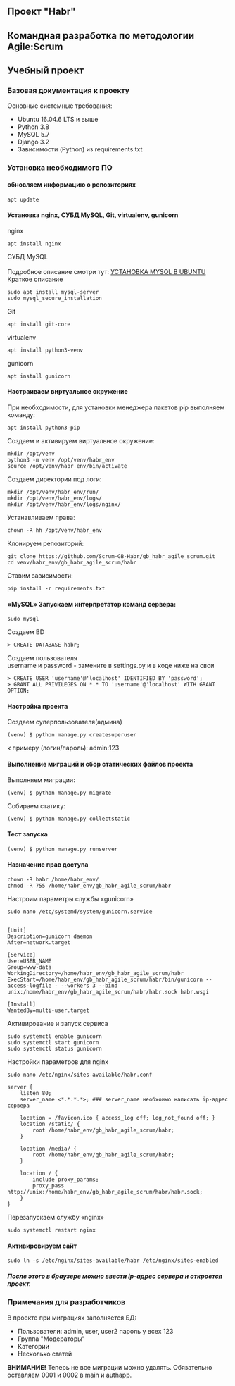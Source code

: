 ## Проект "Habr"
## Командная разработка по методологии Agile:Scrum
## Учебный проект

### Базовая документация к проекту

Основные системные требования:

* Ubuntu 16.04.6 LTS и выше 
* Python 3.8
* MySQL 5.7
* Django 3.2
* Зависимости (Python) из requirements.txt

### Установка необходимого ПО
#### обновляем информацию о репозиториях
```
apt update
```
#### Установка nginx, СУБД MySQL, Git, virtualenv, gunicorn
nginx
```
apt install nginx
```
СУБД MySQL
<br><br>
Подробное описание смотри тут: <a href="https://losst.ru/ustanovka-mysql-ubuntu-16-04">УСТАНОВКА MYSQL В UBUNTU</a>
<br> Краткое описание
```
sudo apt install mysql-server
sudo mysql_secure_installation
```
Git
```
apt install git-core
```
virtualenv
```
apt install python3-venv
```
gunicorn
```
apt install gunicorn
```
#### Настраиваем виртуальное окружение
При необходимости, для установки менеджера пакетов pip выполняем команду:
```
apt install python3-pip
```
Создаем и активируем виртуальное окружение:
```
mkdir /opt/venv
python3 -m venv /opt/venv/habr_env
source /opt/venv/habr_env/bin/activate
```
Создаем директории под логи:
```
mkdir /opt/venv/habr_env/run/
mkdir /opt/venv/habr_env/logs/
mkdir /opt/venv/habr_env/logs/nginx/
```
Устанавливаем права:
```
chown -R hh /opt/venv/habr_env
```
Клонируем репозиторий:
```
git clone https://github.com/Scrum-GB-Habr/gb_habr_agile_scrum.git
cd venv/habr_env/gb_habr_agile_scrum/habr
```
Ставим зависимости:
```
pip install -r requirements.txt
```
#### «MySQL» Запускаем интерпретатор команд сервера:
```
sudo mysql
```
Создаем BD
```
> CREATE DATABASE habr;
```
Создаем пользователя 
<br>
username и password - замените в settings.py и в коде ниже на свои

```
> CREATE USER 'username'@'localhost' IDENTIFIED BY 'password';
> GRANT ALL PRIVILEGES ON *.* TO 'username'@'localhost' WITH GRANT OPTION;
```
#### Настройка проекта

Создаем суперпользователя(админа)

```
(venv) $ python manage.py createsuperuser
```
к примеру (логин/пароль): admin:123
#### Выполнение миграций и сбор статических файлов проекта
Выполняем миграции:
```
(venv) $ python manage.py migrate
```
Собираем статику:
```
(venv) $ python manage.py collectstatic
```

#### Тест запуска
```
(venv) $ python manage.py runserver
```
#### Назначение прав доступа
```
chown -R habr /home/habr_env/
chmod -R 755 /home/habr_env/gb_habr_agile_scrum/habr
```
Настроим параметры службы «gunicorn»
```
sudo nano /etc/systemd/system/gunicorn.service


[Unit]
Description=gunicorn daemon
After=network.target

[Service]
User=USER_NAME
Group=www-data
WorkingDirectory=/home/habr_env/gb_habr_agile_scrum/habr
ExecStart=/home/habr_env/gb_habr_agile_scrum/habr/bin/gunicorn --access-logfile - --workers 3 --bind unix:/home/habr_env/gb_habr_agile_scrum/habr/habr.sock habr.wsgi

[Install]
WantedBy=multi-user.target

```
Активирование и запуск сервиса
```
sudo systemctl enable gunicorn
sudo systemctl start gunicorn
sudo systemctl status gunicorn
```
Настройки параметров для nginx
```
sudo nano /etc/nginx/sites-available/habr.conf

server {
    listen 80;
    server_name <*.*.*.*>; ### server_name необхоимо написать ip-адрес сервера

    location = /favicon.ico { access_log off; log_not_found off; }
    location /static/ {
        root /home/habr_env/gb_habr_agile_scrum/habr;
    }

    location /media/ {
        root /home/habr_env/gb_habr_agile_scrum/habr;
    }

    location / {
        include proxy_params;
        proxy_pass http://unix:/home/habr_env/gb_habr_agile_scrum/habr/habr.sock;
    }
}
```
Перезапускаем службу «nginx»
```
sudo systemctl restart nginx
```
#### Активировируем сайт
```
sudo ln -s /etc/nginx/sites-available/habr /etc/nginx/sites-enabled
```

##### После этого в браузере можно ввести ip-адрес сервера и откроется проект.


### Примечания для разработчиков
В проекте при миграциях заполняется БД:
 - Пользователи: admin, user, user2
    пароль у всех 123
 - Группа "Модераторы"
 - Категории
 - Несколько статей


**ВНИМАНИЕ!** Теперь не все миграции можно удалять. Обязательно оставляем 0001 и 0002 в main и authapp. 
